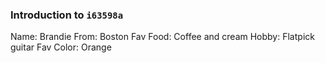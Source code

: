 ### Introduction to `i63598a`

Name: Brandie
From: Boston
Fav Food: Coffee and cream
Hobby: Flatpick guitar
Fav Color: Orange
